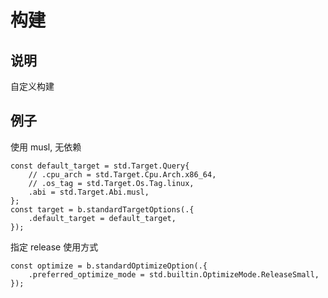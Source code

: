 # 构建

## 说明

自定义构建

## 例子

使用 musl, 无依赖

```zig
const default_target = std.Target.Query{
    // .cpu_arch = std.Target.Cpu.Arch.x86_64,
    // .os_tag = std.Target.Os.Tag.linux,
    .abi = std.Target.Abi.musl,
};
const target = b.standardTargetOptions(.{
    .default_target = default_target,
});
```

指定 release 使用方式

```zig
const optimize = b.standardOptimizeOption(.{
    .preferred_optimize_mode = std.builtin.OptimizeMode.ReleaseSmall,
});
```
